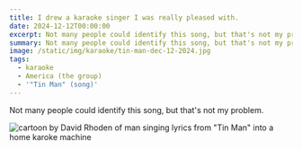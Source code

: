 ```yaml
---
title: I drew a karaoke singer I was really pleased with.
date: 2024-12-12T00:00:00
excerpt: Not many people could identify this song, but that's not my problem.
summary: Not many people could identify this song, but that's not my problem.
image: /static/img/karaoke/tin-man-dec-12-2024.jpg
tags:
  - karaoke
  - America (the group)
  - '"Tin Man" (song)'
---
```


 Not many people could identify this song, but that's not my problem.

![cartoon by David Rhoden of man singing lyrics from "Tin Man" into a home karoke machine](/static/img/karaoke/tin-man-dec-12-2024.jpg)